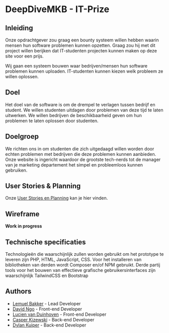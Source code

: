 
# DeepDiveMKB - IT-Prize

## Inleiding

Onze opdrachtgever zou graag een bounty systeem willen hebben waarin mensen hun 
software problemen kunnen opzetten. Graag zou hij met dit project willen berijken
dat IT-studenten projecten kunnen maken op deze site voor een prijs.

Wij gaan een systeem bouwen waar bedrijven/mensen hun software problemen kunnen uploaden.
IT-studenten kunnen kiezen welk probleem ze willen oplossen.

## Doel

Het doel van de software is om de drempel te verlagen tussen bedrijf en student.
We willen studenten uitdagen door problemen van deze tijd te laten uitwerken.
We willen bedrijven de beschikbaarheid geven om hun problemen te laten oplossen door studenten.

## Doelgroep

We richten ons in om studenten die zich uitgedaagd willen worden door echten problemen met bedrijven die deze problemen kunnen aanbieden. Onze website is ingericht waardoor de grootste tech-nerds tot de manager van je marketing departement het simpel en probleemloos kunnen gebruiken.

## User Stories & Planning

Onze [User Stories en Planning](https://www.notion.so/30b1b2f93e4f490f81d6f290128b0e50?v=43c0792c119d412c91966f87c1ae0b8e) kan je hier vinden.

## Wireframe

**Work in progress**

## Technische specificaties

Technologieën die waarschijnlijk zullen worden gebruikt om het prototype te leveren zijn PHP, HTML, JavaScript,
CSS. Voor het installeren van bibliotheken van derden wordt Composer en/of NPM gebruikt. Derde partij
tools voor het bouwen van effectieve grafische gebruikersinterfaces zijn waarschijnlijk TailwindCSS en
Bootstrap

## Authors

- [Lemuel Bakker](https://github.com/I-am-Lemuel) - Lead Developer
- [David Ngo](https://github.com/huidigestatus) - Front-end Developer
- [Lucien van Duinhoven](https://github.com/9chairs) - Front-end Developer
- [Casper Kizewski](https://github.com/Ssionn) - Back-end Developer
- [Dylan Kuiper](https://github.com/DylanKuiper) - Back-end Developer
